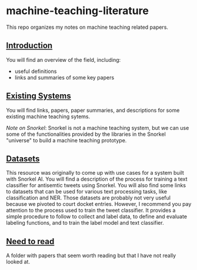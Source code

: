 # machine-teaching-literature

This repo organizes my notes on machine teaching related papers.

## [Introduction](https://github.com/simon-benigeri/machine-teaching-literature/tree/main/introduction)

You will find an overview of the field, including:
- useful definitions
- links and summaries of some key papers

## [Existing Systems](https://github.com/simon-benigeri/machine-teaching-literature/tree/main/existing%20systems)

You will find links, papers, paper summaries, and descriptions for some existing machine teaching sytems. 

*Note on Snorkel*: Snorkel is not a machine teaching system, but we can use some of the functionalities provided by the libraries in the Snorkel "universe" to build a machine teaching prototype.

## [Datasets](https://github.com/simon-benigeri/machine-teaching-literature/tree/main/datasets)

This resource was originally to come up with use cases for a system built with Snorkel AI. You will find a description of the process for training a text classifier for antisemtic tweets using Snorkel. You will also find some links to datasets that can be used for various text processing tasks, like classification and NER. Those datasets are probably not very useful because we pivoted to court docket entries. However, I recommend you pay attention to the process used to train the tweet classifier. It provides a simple procedure to follow to collect and label data, to define and evaluate labeling functions, and to train the label model and text classifier.

## [Need to read](https://github.com/simon-benigeri/machine-teaching-literature/tree/main/need%20to%20read)

A folder with papers that seem worth reading but that I have not really looked at.
